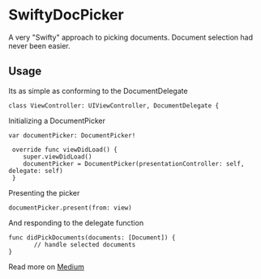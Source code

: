 # SwiftyDocPicker
A very "Swifty" approach to picking documents. Document selection had never been easier.

## Usage
Its as simple as conforming to the DocumentDelegate
```
class ViewController: UIViewController, DocumentDelegate {
```
Initializing a DocumentPicker
```
var documentPicker: DocumentPicker!

 override func viewDidLoad() {
    super.viewDidLoad()
    documentPicker = DocumentPicker(presentationController: self, delegate: self)
 }
 ```
 Presenting the picker
 ```
 documentPicker.present(from: view)
 ```
 And responding to the delegate function
 ```
 func didPickDocuments(documents: [Document]) {
        // handle selected documents
 }
 ```
 Read more on [Medium](https://medium.com/@abrahammangona/a-swifty-way-to-pick-documents-59cad1988a8a)
